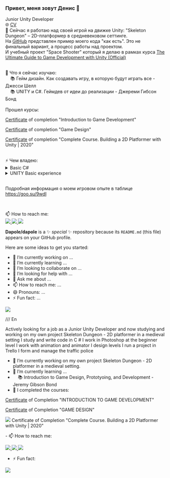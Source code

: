 ### Привет, меня зовут Денис 👋
Junior Unity Developer<br>
🌐 <a href="https://docs.google.com/document/d/1BLlTkmKgc9YtZyXhoLxjqEJGSeKQg3KhLxpIpFQkvLk">CV</a><br>
🔭 Сейчас я работаю над своей игрой на движке Unity: "Skeleton Dungeon" – 2D-платформер в средневековом сеттинге.<br>
На <a href="https://github.com/Dapole/dapole/tree/main/showcase">GitHub</a> представлен пример моего кода "как есть". Это не финальный вариант, а процесс работы над проектом.<br>И учебный проект "Space Shooter" который я делаю в рамках курса <a href="https://www.udemy.com/course/the-ultimate-guide-to-game-development-with-unity/">The Ultimate Guide to Game Development with Unity (Official)</a> <br><br>

🌱 Что я сейчас изучаю:<br>
&nbsp;&nbsp;&nbsp;&nbsp;📚 Гейм дизайн. Как создавать игру, в которую будут играть все - Джесси Шелл<br>
&nbsp;&nbsp;&nbsp;&nbsp;📚 UNITY и С#. Геймдев от идеи до реализации - Джереми Гибсон Бонд<br>
<br>
Прошел курсы:
<p><a href="https://www.devtodev.com/education/online-course/certificate/hI0a0al_slW3paW9NGv28A">Certificate</a> of completion "Introduction to Game Development"</p>
<p><a href="https://www.devtodev.com/education/online-course/certificate/lZ8a0al_slS_paO0P23y8A">Certificate</a> of completion "Game Design"</p>
<p><a href="https://www.udemy.com/certificate/UC-f498d380-3e5a-4a67-bbd1-4bfe7b474fa7/">Certificate</a> of completion "Complete Course. Building a 2D Platformer with Unity | 2020"</p>
<br>
⚡ Чем владею:
<details>
	<summary>Basic C#</summary>
   <ul>
      <li>Basic data types</li>
      <li>Variables and Functions</li>
      <li>If Statements</li>
      <li>Loops (for and foreach)</li>
      <li>Scope and Access Modifiers</li>
      <li>Arrays</li>
      <li>Enumerations</li>
      <li>Switch</li>
      <li>Interfaces</li>
      <li>Coroutines</li>
    </ul>
</details>
<details>
<summary>UNITY Basic experience</summary>
   <ul>
      <li>Monobehaviour</li>
      <li>GameObject</li>
      <li>Transform</li>
      <li>Quaternion</li>
      <li>Component/GetComponent</li>
      <li>Destroy</li>
      <li>Input</li>
      <li>Time.deltaTime</li>
      <li>UI Components (RectTransform, Text, Image)</li>
      <li>Camera</li>
      <li>ParticleSystem</li>
      <li>AudioClip/AudioSource</li>
      <li>Color</li>
      <li>Vector3</li>
   </ul>
</details>
<br>
<p>Подробная информация о моем игровом опыте в таблице <a href="https://goo.su/9wdl">https://goo.su/9wdl</a></p>
<br>
<p>📫 How to reach me:<br>
  <a href="https://t.me/DAPole">
       <img src="https://img.shields.io/badge/Telegram-2CA5E0?style=for-the-badge&logo=telegram&logoColor=white"/>
  </a>
  <a href="mailto:dapoleshchikov@gmail.com">
       <img src="https://img.shields.io/badge/Gmail-D14836?style=for-the-badge&logo=gmail&logoColor=white"/>
   </a>
  <a href="https://www.linkedin.com/in/denis-poleshchikov-828635218/">
       <img src="https://img.shields.io/badge/linkedin-%230077B5.svg?&style=for-the-badge&logo=linkedin&logoColor=white"/>
  </a>
</p>

**Dapole/dapole** is a ✨ _special_ ✨ repository because its `README.md` (this file) appears on your GitHub profile.

Here are some ideas to get you started:

- 🔭 I’m currently working on ...
- 🌱 I’m currently learning ...
- 👯 I’m looking to collaborate on ...
- 🤔 I’m looking for help with ...
- 💬 Ask me about ...
- 📫 How to reach me: ...
- 😄 Pronouns: ...
- ⚡ Fun fact: ...

<a href="https://steamcommunity.com/id/poleshchikov/">
       <img src="https://img.shields.io/badge/Steam-000000?style=for-the-badge&logo=steam&logoColor=white"/>
   </a>

/// En

Actively looking for a job as a Junior Unity Developer and now studying and working on my own project Skeleton Dungeon - 2D platformer in a medieval setting
I study and write code in C #
I work in Photoshop at the beginner level
I work with animation and animator
I design levels
I run a project in Trello
I form and manage the traffic police
- 🔭 I’m currently working on my own project Skeleton Dungeon - 2D platformer in a medieval setting.
- 🌱 I’m currently learning ...
- &nbsp;&nbsp;&nbsp;&nbsp;📚 Introduction to Game Design, Prototyoing, and Development - Jeremy Gibson Bond<br>
- 🌱 I completed the courses:
<p><a href="https://www.devtodev.com/education/online-course/certificate/hI0a0al_slW3paW9NGv28A">Certificate</a> of Completion "INTRODUCTION TO GAME DEVELOPMENT"</p>
<p><a href="https://www.devtodev.com/education/online-course/certificate/lZ8a0al_slS_paO0P23y8A">Certificate</a> of Completion "GAME DESIGN"</p>
<p><a href="https://www.udemy.com/certificate/UC-f498d380-3e5a-4a67-bbd1-4bfe7b474fa7/"><img src="https://img.shields.io/badge/Udemy-EC5252?style=for-the-badge&logo=Udemy&logoColor=white"/></a> Certificate of Completion "Complete Course. Building a 2D Platformer with Unity | 2020"</p>
- 📫 How to reach me:
<p> 
   <a href="https://t.me/DAPole">
       <img src="https://img.shields.io/badge/Telegram-2CA5E0?style=for-the-badge&logo=telegram&logoColor=white"/>
   </a>
  <a href="https://www.linkedin.com/in/denis-poleshchikov-828635218/">
       <img src="https://img.shields.io/badge/linkedin-%230077B5.svg?&style=for-the-badge&logo=linkedin&logoColor=white"/>
   </a>
  <a href="mailto:dapoleshchikov@gmail.com">
       <img src="https://img.shields.io/badge/Gmail-D14836?style=for-the-badge&logo=gmail&logoColor=white"/>
   </a>
</p>

- ⚡ Fun fact:
<p><a href="https://steamcommunity.com/id/poleshchikov/"><img src="https://img.shields.io/badge/Steam-000000?style=for-the-badge&logo=steam&logoColor=white"/></a></p>
   

<!--
	  Скрытая часть

/// ДОП ЭЛЕМЕНТЫ

https://docs.google.com/document/d/1BLlTkmKgc9YtZyXhoLxjqEJGSeKQg3KhLxpIpFQkvLk/edit?usp=sharing
<p align='center'>
   <a href="https://github-readme-stats.vercel.app/api?username=Dapole&show_icons=true&count_private=true"><img
           height=150
           src="https://github-readme-stats.vercel.app/api?username=Dapole&show_icons=true&count_private=true"/></a>
   <a href="https://github.com/Dapole/github-readme-stats"><img height=150
                                                                  src="https://github-readme-stats.vercel.app/api/top-langs/?username=Dapole&layout=compact"/></a>
</p>

https://img.shields.io/badge/Telegram-2CA5E0?style=for-the-badge&logo=telegram&logoColor=white
https://img.shields.io/badge/Gmail-D14836?style=for-the-badge&logo=gmail&logoColor=white
https://img.shields.io/badge/Wordpress-21759B?style=for-the-badge&logo=wordpress&logoColor=white

https://img.shields.io/badge/Adobe%20Creative%20Cloud-DA1F26?style=for-the-badge&logo=Adobe%20Creative%20Cloud&logoColor=white

https://img.shields.io/badge/Adobe%20Illustrator-FF9A00?style=for-the-badge&logo=adobe%20illustrator&logoColor=white
https://img.shields.io/badge/Adobe%20Photoshop-31A8FF?style=for-the-badge&logo=Adobe%20Photoshop&logoColor=black
https://img.shields.io/badge/Adobe%20Lightroom-31A8FF?style=for-the-badge&logo=Adobe%20Lightroom&logoColor=white
https://img.shields.io/badge/Adobe%20Premiere%20Pro-9999FF?style=for-the-badge&logo=Adobe%20Premiere%20Pro&logoColor=white

https://img.shields.io/badge/Behance-0054F7?style=for-the-badge&logo=behance&logoColor=white
https://img.shields.io/badge/blender-%23F5792A.svg?style=for-the-badge&logo=blender&logoColor=white
https://img.shields.io/badge/Figma-F24E1E?style=for-the-badge&logo=figma&logoColor=white

https://img.shields.io/badge/Coursera-0056D2?style=for-the-badge&logo=Coursera&logoColor=white
https://img.shields.io/badge/Udemy-EC5252?style=for-the-badge&logo=Udemy&logoColor=white

https://img.shields.io/badge/Unity-100000?style=for-the-badge&logo=unity&logoColor=white

https://img.shields.io/badge/Battle.net-148EFF?style=for-the-badge&logo=Battle.net&logoColor=white
https://img.shields.io/badge/Steam-000000?style=for-the-badge&logo=steam&logoColor=white
https://img.shields.io/badge/Xbox-107C10?style=for-the-badge&logo=xbox&logoColor=white
https://img.shields.io/badge/PlayStation-003791?style=for-the-badge&logo=playstation&logoColor=white
https://img.shields.io/badge/Epic%20Games-313131?style=for-the-badge&logo=Epic%20Games&logoColor=white

https://img.shields.io/badge/Slack-4A154B?style=for-the-badge&logo=slack&logoColor=white
https://img.shields.io/badge/Discord-7289DA?style=for-the-badge&logo=discord&logoColor=white

https://img.shields.io/badge/Visual_Studio-5C2D91?style=for-the-badge&logo=visual%20studio&logoColor=white
https://img.shields.io/badge/Visual_Studio_Code-0078D4?style=for-the-badge&logo=visual%20studio%20code&logoColor=white

https://img.shields.io/badge/HTML5-E34F26?style=for-the-badge&logo=html5&logoColor=white
https://img.shields.io/badge/C%23-239120?style=for-the-badge&logo=c-sharp&logoColor=white
https://img.shields.io/badge/Swift-FA7343?style=for-the-badge&logo=swift&logoColor=white

https://img.shields.io/badge/Microsoft_Excel-217346?style=for-the-badge&logo=microsoft-excel&logoColor=white
https://img.shields.io/badge/Google%20Sheets-34A853?style=for-the-badge&logo=google-sheets&logoColor=white

https://img.shields.io/badge/Trello-0052CC?style=for-the-badge&logo=trello&logoColor=white
https://img.shields.io/badge/Notion-000000?style=for-the-badge&logo=notion&logoColor=white

https://img.shields.io/badge/Todoist-E44332?style=for-the-badge&logo=todoist&logoColor=white

https://img.shields.io/badge/GitHub-100000?style=for-the-badge&logo=github&logoColor=white

<img src="https://assets.worldofwarcraft.com/static/components/Logo/Logo-horde.2a80e0466e51d85c8cf60336e16fe8b8.png/>

-->
